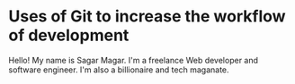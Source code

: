 # Uses of Git to increase the workflow of development
Hello! My name is Sagar Magar. I'm a freelance Web developer and software engineer. I'm also a billionaire and tech maganate.